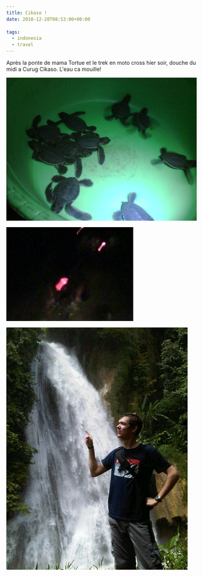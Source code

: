```yaml
---
title: Cikaso !
date: 2010-12-28T08:53:00+00:00

tags:
  - indonesia
  - travel
---
```

Après la ponte de mama Tortue et le trek en moto cross hier soir, douche du midi a Curug Cikaso. L'eau ca mouille!

![](media/Cikaso_tagphotos_voyage_indone/IMG00056-20101227-2054.jpg)

![](media/Cikaso_tagphotos_voyage_indone/IMG00059-20101227-2238.jpg)

![](media/Cikaso_tagphotos_voyage_indone/IMG01026-20101228-1252.jpg)